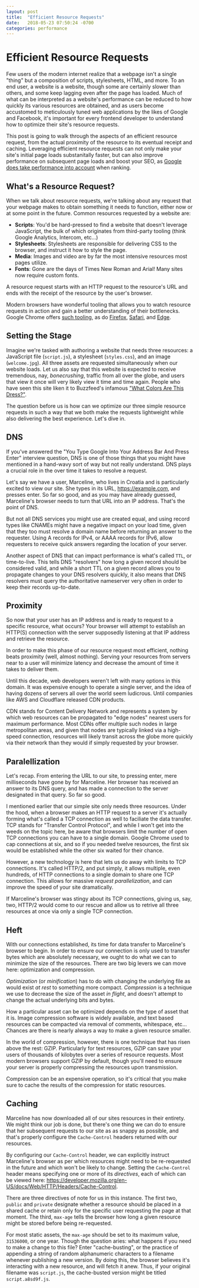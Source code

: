 ```yaml
---
layout: post
title:  "Efficient Resource Requests"
date:   2018-05-23 07:50:24 -0700
categories: performance
---
```

Efficient Resource Requests
===========================

Few users of the modern internet realize that a webpage isn't a single "thing" but a composition of scripts, stylesheets, HTML, and more. To an end user, a website is a website, though some are certainly slower than others, and some keep lagging even after the page has loaded. Much of what can be interpreted as a website's performance can be reduced to how quickly its various resources are obtained, and as users become accustomed to meticulously tuned web applications by the likes of Google and Facebook, it's important for every frontend developer to understand how to optimize their site's resource requests.

This post is going to walk through the aspects of an efficient resource request, from the actual proximity of the resource to its eventual receipt and caching. Leveraging efficient resource requests can not only make your site's initial page loads substanitally faster, but can also improve performance on subsequent page loads and boost your SEO, as [Google does take performance into account](https://webmasters.googleblog.com/2010/04/using-site-speed-in-web-search-ranking.html) when ranking. 

## What's a Resource Request?

When we talk about resource requests, we're talking about any request that your webpage makes to obtain something it needs to function, either now or at some point in the future. Common resources requested by a website are:

- __Scripts__: You'd be hard-pressed to find a website that doesn't leverage JavaScript, the bulk of which originates from third-party tooling (think Google Analytics, Intercom, etc...)
- __Stylesheets__: Stylesheets are responsible for delivering CSS to the browser, and instruct it how to style the page.
- __Media__: Images and video are by far the most intensive resources most pages utilize.
- __Fonts__: Gone are the days of Times New Roman and Arial! Many sites now require custom fonts.

A resource request starts with an HTTP request to the resource's URL and ends with the receipt of the resource by the user's browser.

Modern browsers have wonderful tooling that allows you to watch resource requests in action and gain a better understanding of their bottlenecks. Google Chrome offers [such tooling](https://developers.google.com/web/tools/chrome-devtools/network-performance/), as do [Firefox](https://developer.mozilla.org/en-US/docs/Tools/Network_Monitor), [Safari](https://developer.apple.com/library/content/documentation/NetworkingInternetWeb/Conceptual/Web_Inspector_Tutorial/EnhancingyourWebpagesPerformance/EnhancingyourWebpagesPerformance.html#//apple_ref/doc/uid/TP40017576-CH6-DontLinkElementID_17), and [Edge](https://docs.microsoft.com/en-us/microsoft-edge/devtools-guide/network).

## Setting the Stage

Imagine we're tasked with authoring a website that needs three resources: a JavaScript file (`script.js`), a stylesheet (`styles.css`), and an image (`welcome.jpg`). All three assets are requested simultaneously when our website loads. Let us also say that this website is expected to receive tremendous, nay, _bonecrushing_, traffic from all over the globe, and users that view it once will very likely view it time and time again. People who have seen this site liken it to Buzzfeed's infamous ["What Colors Are This Dress?"](https://www.buzzfeed.com/catesish/help-am-i-going-insane-its-definitely-blue?utm_term=.jsDQ78eDL#.ntvJMqmWL).

The question before us is how can we optimize our three simple resource requests in such a way that we both make the requests lightweight while also delivering the best experience. Let's dive in.

## DNS

If you've answered the "You Type Google Into Your Address Bar And Press Enter" interview question, DNS is one of those things that you might have mentioned in a hand-wavy sort of way but not really understand. DNS plays a crucial role in the over time it takes to resolve a request.

Let's say we have a user, Marceline, who lives in Croatia and is particularly excited to view our site. She types in its URL, https://example.com, and presses enter. So far so good, and as you may have already guessed, Marceline's browser needs to turn that URL into an IP address. That's the point of DNS.

But not all DNS services you might use are created equal, and using record types like CNAMEs might have a negative impact on your load time, given that they too must resolve a domain name before returning an answer to the requester. Using A records for IPv4, or AAAA records for IPv6, allow requesters to receive quick answers regarding the location of your server.

Another aspect of DNS that can impact performance is what's called `TTL`, or time-to-live. This tells DNS "resolvers" how long a given record should be considered valid, and while a short TTL on a given record allows you to propagate changes to your DNS resolvers quickly, it also means that DNS resolvers must query the authoritative nameserver very often in order to keep their records up-to-date. 

## Proximity

So now that your user has an IP address and is ready to request to a specific resource, what occurs? Your browser will attempt to establish an HTTP(S) connection with the server supposedly listening at that IP address and retrieve the resource.

In order to make this phase of our resource request most efficient, nothing beats proximity (well, almost nothing). Serving your resources from servers near to a user will minimize latency and decrease the amount of time it takes to deliver them. 

Until this decade, web developers weren't left with many options in this domain. It was expensive enough to operate a single server, and the idea of having dozens of servers all over the world seem ludicrous. Until companies like AWS and Cloudflare released CDN products.

CDN stands for Content Delivery Network and represents a system by which web resources can be propagated to "edge nodes" nearest users for maximum performance. Most CDNs offer multiple such nodes in large metropolitan areas, and given that nodes are typically linked via a high-speed connection, resources will likely transit across the globe more quickly via their network than they would if simply requested by your browser.

## Paralellization

Let's recap. From entering the URL to our site, to pressing enter, mere milliseconds have gone by for Marceline. Her browser has received an answer to its DNS query, and has made a connection to the server designated in that query. So far so good.

I mentioned earlier that our simple site only needs three resources. Under the hood, when a browser makes an HTTP request to a server it's actually forming what's called a TCP connection as well to faciliate the data transfer. TCP stands for "Transfer Control Protocol", and while I won't get into the weeds on the topic here, be aware that browsers limit the number of open TCP connections you can have to a single domain. Google Chrome used to cap connections at six, and so if you needed twelve resources, the first six would be established while the other six waited for their chance.

However, a new technology is here that lets us do away with limits to TCP connections. It's called HTTP/2, and put simply, it allows multiple, even hundreds, of HTTP connections to a single domain to share one TCP connection. This allows for massive _request parallelization_, and can improve the speed of your site dramatically.

If Marceline's browser was stingy about its TCP connections, giving us, say, two, HTTP/2 would come to our rescue and allow us to retrive all three resources at once via only a single TCP connection.

## Heft

With our connections established, its time for data transfer to Marceline's browser to begin. In order to ensure our connection is only used to transfer bytes which are absolutely necessary, we ought to do what we can to minimize the size of the resources. There are two big levers we can move here: optimization and compression.

_Optimization_ (or _minification_) has to do with changing the underlying file as would exist *at rest* to something more compact. _Compression_ is a technique we use to decrease the size of the asset _in flight_, and doesn't attempt to change the actual underlying bits and bytes.

How a particular asset can be optimized depends on the type of asset that it is. Image compression software is widely available, and text based resources can be compacted via removal of comments, whitespace, etc... Chances are there is nearly always a way to make a given resource smaller.

In the world of compression, however, there is one technique that has risen above the rest: GZIP. Particularly for text resources, GZIP can save your users of thousands of kilobytes over a series of resource requests. Most modern browsers support GZIP by default, though you'll need to ensure your server is properly compressing the resources upon transmission.

Compression can be an expensive operation, so it's critical that you make sure to cache the results of the compression for static resources.

## Caching

Marceline has now downloaded all of our sites resources in their entirety. We might think our job is done, but there's one thing we can do to ensure that her subsequent requests to our site as as snappy as possible, and that's properly configure the `Cache-Control` headers returned with our resources.

By configuring our `Cache-Control` header, we can explicitly instruct Marceline's browser as per which resources might need to be re-requested in the future and which won't be likely to change. Setting the `Cache-Control` header means specifying one or more of its _directives_, each of which can be viewed here: https://developer.mozilla.org/en-US/docs/Web/HTTP/Headers/Cache-Control. 

There are three directives of note for us in this instance. The first two, `public` and `private` designate whether a resource should be placed in a shared cache or retain only for the specific user requesting the page at that moment. The third, `max-age` tells the browser how long a given resource might be stored before being re-requested.

For most static assets, the `max-age` should be set to its maximum value, `31536000`, or one year. Though the question aries: what happens if you need to make a change to this file? Enter "cache-busting", or the practice of appending a string of random alphanumeric characters to a filename whenever publishing a new version. By doing this, the browser believes it's interacting with a new resource, and will fetch it anew. Thus, if your original filename was `script.js`, the cache-busted version might be titled `script.a8sd9f.js`. 